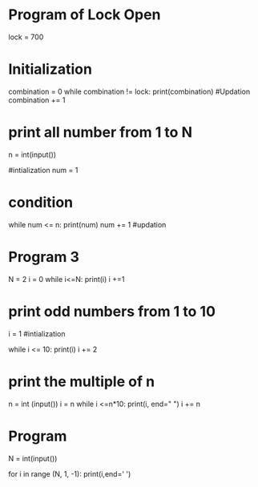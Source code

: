 
# Program of Lock Open 
lock = 700

# Initialization
combination = 0
while combination != lock:
  print(combination)
  #Updation
  combination += 1

  # print all number from 1 to N

n = int(input())

#intialization
num = 1

# condition
while num <= n:
  print(num)
  num += 1 #updation


  # Program 3
  N = 2
i = 0
while i<=N:
  print(i)
  i +=1

  # print odd numbers from 1 to 10

i = 1 #intialization

while i <= 10:
  print(i)
  i += 2

  # print the multiple of n 
n = int (input())
i = n 
while i <=n*10:
  print(i, end=" ")
  i += n
# Program 
  N = int(input())

for i in range (N, 1, -1):
  print(i,end=' ')
  
